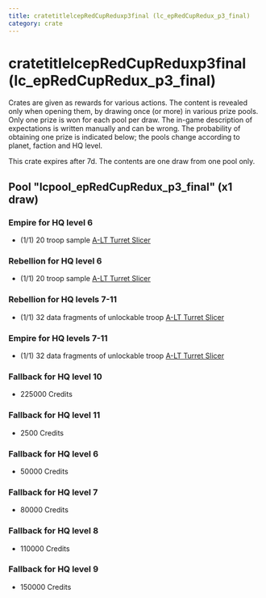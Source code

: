 ```yaml
---
title: cratetitlelcepRedCupReduxp3final (lc_epRedCupRedux_p3_final)
category: crate
---
```


# cratetitlelcepRedCupReduxp3final (lc_epRedCupRedux_p3_final)

Crates are given as rewards for various actions. The content is revealed only when opening them, by drawing once (or more) in various prize pools. Only one prize is won for each pool per draw. The in-game description of expectations is written manually and can be wrong. The probability of obtaining one prize is indicated below; the pools change according to planet, faction and HQ level.

This crate expires after 7d. The contents are one draw from one pool only.

## Pool "lcpool_epRedCupRedux_p3_final" (x1 draw)

### Empire for HQ level 6

  * (1/1) 20 troop sample [A-LT Turret Slicer](EmpireP006Droid)

### Rebellion for HQ level 6

  * (1/1) 20 troop sample [A-LT Turret Slicer](RebelP006Droid)

### Rebellion for HQ levels 7-11

  * (1/1) 32 data fragments of unlockable troop [A-LT Turret Slicer](RebelP006Droid)

### Empire for HQ levels 7-11

  * (1/1) 32 data fragments of unlockable troop [A-LT Turret Slicer](EmpireP006Droid)

### Fallback for HQ level 10

  * 225000 Credits

### Fallback for HQ level 11

  * 2500 Credits

### Fallback for HQ level 6

  * 50000 Credits

### Fallback for HQ level 7

  * 80000 Credits

### Fallback for HQ level 8

  * 110000 Credits

### Fallback for HQ level 9

  * 150000 Credits